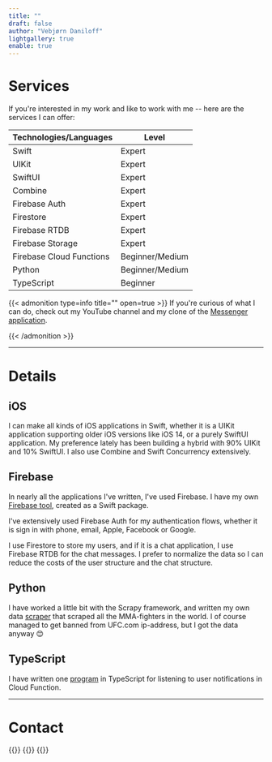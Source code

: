 ```yaml
---
title: ""
draft: false
author: "Vebjørn Daniloff"
lightgallery: true
enable: true
---
```



# Services

If you're interested in my work and like to work with me -- here are the
services I can offer:


| Technologies/Languages   | Level           |
|--------------------------|-----------------|
| Swift                    | Expert          |
| UIKit                    | Expert          |
| SwiftUI                  | Expert          |
| Combine                  | Expert          |
| Firebase Auth            | Expert          |
| Firestore                | Expert          |
| Firebase RTDB            | Expert          |
| Firebase Storage         | Expert          |
| Firebase Cloud Functions | Beginner/Medium |
| Python                   | Beginner/Medium |
| TypeScript               | Beginner        |


{{< admonition type=info title="" open=true >}}
If you're curious of what I can do, check out my YouTube channel and my clone
of the [Messenger application](https://github.com/vebbis321/MessengerClone).

{{< /admonition >}}

----

# Details

## iOS

I can make all kinds of iOS applications in Swift, whether it is a UIKit
application supporting older iOS versions like iOS 14, or a purely SwiftUI
application. My preference lately has been building a hybrid with 90% UIKit
and 10% SwiftUI. I also use Combine and Swift Concurrency extensively.


## Firebase

In nearly all the applications I've written, I've used Firebase. I have my own
[Firebase tool](https://github.com/vebbis321/FireThel), created as a Swift package.

I've extensively used Firebase Auth for my authentication flows, whether it is sign in with phone, email, Apple,
Facebook or Google.

I use Firestore to store my users, and if it is a chat application, I use
Firebase RTDB for the chat messages. I prefer to normalize the data so I can
reduce the costs of the user structure and the chat structure.

## Python

I have worked a little bit with the Scrapy framework, and written my own data
[scraper](https://stackoverflow.com/questions/70287510/scrapy-not-scraping-the-whole-website-even-though-i-find-the-data-with-xpath) that scraped all the MMA-fighters in the world. I of course managed to
get banned from UFC.com ip-address, but I got the data anyway :blush: 


## TypeScript

I have written one [program](https://stackoverflow.com/questions/71266520/chat-message-notification-in-firebase-cloud-functions-cant-get-data-from-a-pro) in TypeScript for listening to user
notifications in Cloud Function.

----

# Contact

{{<icon iconClass="fas fa-envelope fa-fw fa-3x" linkClass="email" style="margin-right: 50px;" link="mailto:veb@thel.foo">}} {{<icon iconClass="fab fa-instagram fa-fw fa-3x" linkClass="instagram" style="margin-right: 50px;" link="https://www.instagram.com/veb_thel/">}} {{<icon iconClass="fab fa-twitter fa-fw fa-3x" linkClass="twitter" style="margin-right: 50px;" link="https://twitter.com/thel_foo">}}


